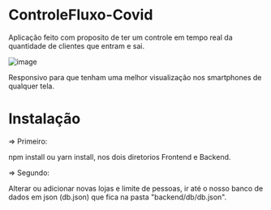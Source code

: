 ﻿# ControleFluxo-Covid
 
 Aplicação feito com proposito de ter um controle em tempo real da quantidade de clientes que entram e sai.
 
![image](https://user-images.githubusercontent.com/51725293/138992084-d458852e-3ca9-4d4f-b534-5144bdafbdab.png)

Responsivo para que tenham uma melhor visualização nos smartphones de qualquer tela.

# Instalação

=> Primeiro: 

npm install ou yarn install, nos dois diretorios Frontend e Backend.

=> Segundo:

Alterar ou adicionar novas lojas e limite de pessoas, ir até o nosso banco de dados em json (db.json) que fica na pasta "backend/db/db.json".
